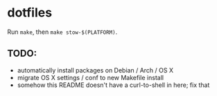 # dotfiles

Run `make`, then `make stow-$(PLATFORM)`.

## TODO:

* automatically install packages on Debian / Arch / OS X
* migrate OS X settings / conf to new Makefile install
* somehow this README doesn't have a curl-to-shell in here; fix that
